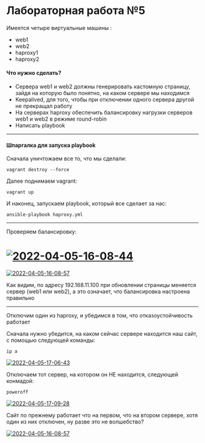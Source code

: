# Лабораторная работа №5
#### 
Имеется четыре виртуальные машины  :
* web1 
* web2
* haproxy1
* haproxy2

#### Что нужно сделать?

* Сервера web1 и web2 должны генерировать кастомную страницу, зайдя на которую было понятно, на каком сервере мы находимся
* Keepalived, для того, чтобы при отключении одного сервера другой не прекращал работу
* На серверах haproxy обеспечить балансировку нагрузки серверов web1 и web2 в режиме round-robin
* Написать playbook


------
#### Шпаргалка для запуска playbook

Сначала уничтожаем все то, что мы сделали:

````
vagrant destroy --force
````

Далее поднимаем vagrant:
````
vagrant up
````

И наконец, запускаем playbook, который все сделает за нас:

````
ansible-playbook haproxy.yml 
````

---
Проверяем балансировку:

# <a href="https://ibb.co/8x7PtKZ"><img src="https://i.ibb.co/M1CPQ20/2022-04-05-16-08-44.png" alt="2022-04-05-16-08-44" border="0"></a>


<a href="https://ibb.co/jTLzQS7"><img src="https://i.ibb.co/Y3tX1xv/2022-04-05-16-08-57.png" alt="2022-04-05-16-08-57" border="0"></a>

Как видим, по адресу 192.168.11.100 при обновлении страницы меняется сервер (web1 или web2), а это означает, что балансировка настроена правильно

---

Отключим один из haproxy, и убедимся в том, что отказоустойчивость работает

Сначала нужно убедится, на каком сейчас сервере находится наш сайт, с помощью следующей команды:
````
ip a
````
<a href="https://ibb.co/6myLNvN"><img src="https://i.ibb.co/ZVf7NHN/2022-04-05-17-06-43.png" alt="2022-04-05-17-06-43" border="0"></a>

Отключаем тот сервер, на котором он НЕ находится, следующей конмадой:
````
poweroff 
````

<a href="https://ibb.co/RHWGQ4X"><img src="https://i.ibb.co/mz7rhFn/2022-04-05-17-09-28.png" alt="2022-04-05-17-09-28" border="0"></a>

Сайт по прежнему работает что на первом, что на втором сервере, хотя один из них отключен, ну разве это не волшебство?

<a href="https://ibb.co/jTLzQS7"><img src="https://i.ibb.co/Y3tX1xv/2022-04-05-16-08-57.png" alt="2022-04-05-16-08-57" border="0"></a>



